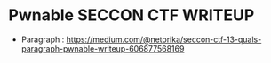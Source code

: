  # Pwnable SECCON CTF WRITEUP
* Paragraph : https://medium.com/@netorika/seccon-ctf-13-quals-paragraph-pwnable-writeup-606877568169
